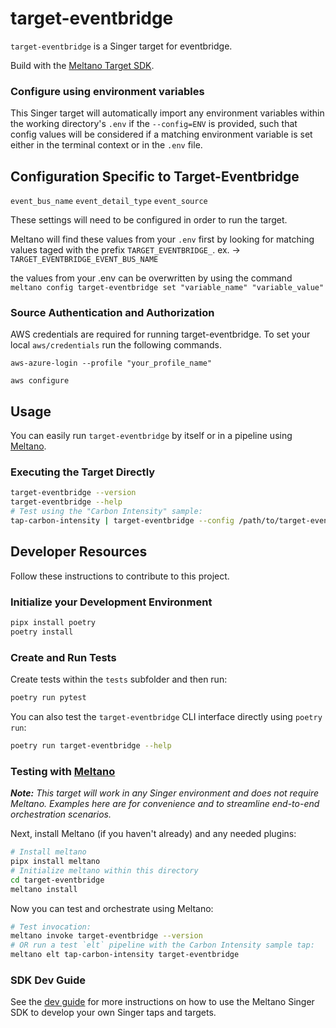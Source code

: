 # target-eventbridge

`target-eventbridge` is a Singer target for eventbridge.

Build with the [Meltano Target SDK](https://sdk.meltano.com).

### Configure using environment variables

This Singer target will automatically import any environment variables within the working directory's
`.env` if the `--config=ENV` is provided, such that config values will be considered if a matching
environment variable is set either in the terminal context or in the `.env` file.

## Configuration Specific to Target-Eventbridge

`event_bus_name` 
`event_detail_type` 
`event_source` 

These settings will need to be configured in order to run the target. 

Meltano will find these values from your `.env` first by looking for matching values taged with the prefix `TARGET_EVENTBRIDGE_`. ex. -> `TARGET_EVENTBRIDGE_EVENT_BUS_NAME`

the values from your .env can be overwritten by using the command `meltano config target-eventbridge set "variable_name" "variable_value"`


### Source Authentication and Authorization

AWS credentials are required for running target-eventbridge. To set your local `aws/credentials` run the following commands. 

`aws-azure-login --profile "your_profile_name"`

`aws configure`

## Usage

You can easily run `target-eventbridge` by itself or in a pipeline using [Meltano](https://meltano.com/).

### Executing the Target Directly

```bash
target-eventbridge --version
target-eventbridge --help
# Test using the "Carbon Intensity" sample:
tap-carbon-intensity | target-eventbridge --config /path/to/target-eventbridge-config.json
```

## Developer Resources

Follow these instructions to contribute to this project.

### Initialize your Development Environment

```bash
pipx install poetry
poetry install
```

### Create and Run Tests

Create tests within the `tests` subfolder and
  then run:

```bash
poetry run pytest
```

You can also test the `target-eventbridge` CLI interface directly using `poetry run`:

```bash
poetry run target-eventbridge --help
```

### Testing with [Meltano](https://meltano.com/)

_**Note:** This target will work in any Singer environment and does not require Meltano.
Examples here are for convenience and to streamline end-to-end orchestration scenarios._

<!--
Developer TODO:
Your project comes with a custom `meltano.yml` project file already created. Open the `meltano.yml` and follow any "TODO" items listed in
the file.
-->

Next, install Meltano (if you haven't already) and any needed plugins:

```bash
# Install meltano
pipx install meltano
# Initialize meltano within this directory
cd target-eventbridge
meltano install
```

Now you can test and orchestrate using Meltano:

```bash
# Test invocation:
meltano invoke target-eventbridge --version
# OR run a test `elt` pipeline with the Carbon Intensity sample tap:
meltano elt tap-carbon-intensity target-eventbridge
```

### SDK Dev Guide

See the [dev guide](https://sdk.meltano.com/en/latest/dev_guide.html) for more instructions on how to use the Meltano Singer SDK to
develop your own Singer taps and targets.
